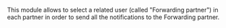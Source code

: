 This module allows to select a related user (called "Forwarding
partner") in each partner in order to send all the notifications to the
Forwarding partner.

